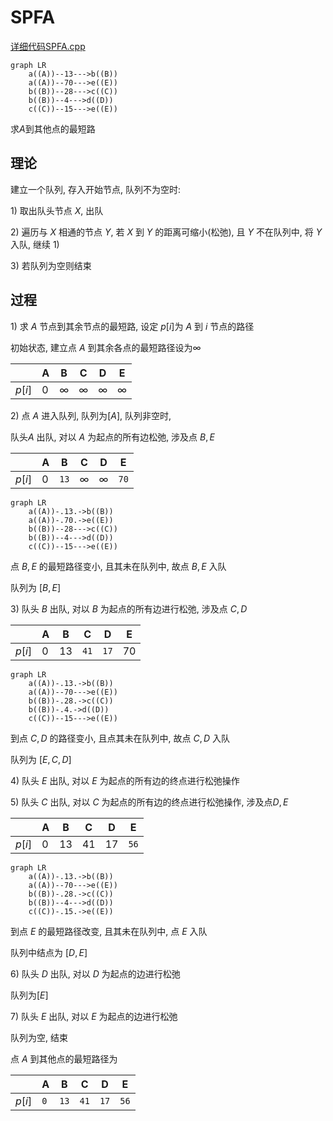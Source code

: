 <!--
 * @Brief        : 
 * @Author       : dmjcb
 * @Date         : 2022-02-13 19:00:24
 * @LastEditors  : dmjcb@outlook.com
 * @LastEditTime : 2024-09-28 16:20:26
-->

# SPFA

[详细代码SPFA.cpp](../Code/Graph/SPFA.cpp)

```mermaid
graph LR
    a((A))--13--->b((B))
    a((A))--70--->e((E))
    b((B))--28--->c((C))
    b((B))--4--->d((D))
    c((C))--15--->e((E))
```

求$A$到其他点的最短路

## 理论

建立一个队列, 存入开始节点, 队列不为空时:

$1)$ 取出队头节点 $X$, 出队

$2)$ 遍历与 $X$ 相通的节点 $Y$, 若 $X$ 到 $Y$ 的距离可缩小(松弛), 且 $Y$ 不在队列中, 将 $Y$ 入队, 继续 $1)$

$3)$ 若队列为空则结束

## 过程

$1)$ 求 $A$ 节点到其余节点的最短路, 设定 $p[i]$为 $A$ 到 $i$ 节点的路径

初始状态, 建立点 $A$ 到其余各点的最短路径设为$∞$

|        | A   | B   | C   | D   | E   |
| ------ | --- | --- | --- | --- | --- |
| $p[i]$ | $0$ | $∞$ | $∞$ | $∞$ | $∞$ |

$2)$ 点 $A$ 进入队列, 队列为$[A]$, 队列非空时, 

队头$A$ 出队, 对以 $A$ 为起点的所有边松弛, 涉及点 $B, E$

|        | A   | B    | C   | D   | E    |
| ------ | --- | ---- | --- | --- | ---- |
| $p[i]$ | $0$ | `13` | $∞$ | $∞$ | `70` |

```mermaid
graph LR
    a((A))-.13.->b((B))
    a((A))-.70.->e((E))
    b((B))--28--->c((C))
    b((B))--4--->d((D))
    c((C))--15--->e((E))
```
点 $B, E$ 的最短路径变小, 且其未在队列中, 故点 $B, E$ 入队

队列为 $[B, E]$

$3)$ 队头 $B$ 出队, 对以 $B$ 为起点的所有边进行松弛, 涉及点 $C, D$

|        | A   | B    | C    | D    | E    |
| ------ | --- | ---- | ---- | ---- | ---- |
| $p[i]$ | $0$ | $13$ | `41` | `17` | $70$ |

```mermaid
graph LR
    a((A))-.13.->b((B))
    a((A))--70--->e((E))
    b((B))-.28.->c((C))
    b((B))-.4.->d((D))
    c((C))--15--->e((E))
```

到点 $C, D$ 的路径变小, 且点其未在队列中, 故点 $C, D$ 入队

队列为 $[E, C, D]$

$4)$ 队头 $E$ 出队, 对以 $E$ 为起点的所有边的终点进行松弛操作

$5)$ 队头 $C$ 出队, 对以 $C$ 为起点的所有边的终点进行松弛操作, 涉及点$D, E$

|        | A   | B    | C    | D    | E    |
| ------ | --- | ---- | ---- | ---- | ---- |
| $p[i]$ | $0$ | $13$ | $41$ | $17$ | `56` |

```mermaid
graph LR
    a((A))-.13.->b((B))
    a((A))--70--->e((E))
    b((B))-.28.->c((C))
    b((B))--4--->d((D))
    c((C))-.15.->e((E))
```

到点 $E$ 的最短路径改变, 且其未在队列中, 点 $E$ 入队

队列中结点为 $[D, E]$

$6)$ 队头 $D$ 出队, 对以 $D$ 为起点的边进行松弛

队列为$[E]$

$7)$ 队头 $E$ 出队, 对以 $E$ 为起点的边进行松弛

队列为空, 结束

点 $A$ 到其他点的最短路径为

|        | A   | B    | C    | D    | E    |
| ------ | --- | ---- | ---- | ---- | ---- |
| $p[i]$ | `0` | `13` | `41` | `17` | `56` |